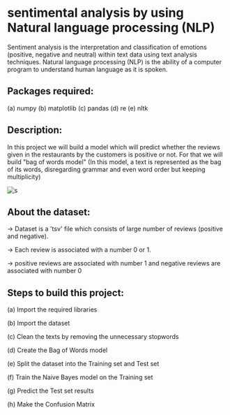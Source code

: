 # sentimental analysis by using Natural language processing (NLP)
Sentiment analysis is the interpretation and classification of emotions (positive, negative and neutral) within text data using text analysis techniques.
Natural language processing (NLP) is the ability of a computer program to understand human language as it is spoken.

## Packages required:
(a) numpy 
(b) matplotlib
(c) pandas 
(d) re
(e) nltk 

## Description:
In this project we will build a model which will predict whether the reviews given in the restaurants by the customers is positive or not. For that we will build
"bag of words model" (In this model, a text is represented as the bag of its words, disregarding grammar and even word order but keeping multiplicity)

![s](https://user-images.githubusercontent.com/68856803/88803839-b0523d00-d1ca-11ea-98cf-b6a0093e559d.png)

## About the dataset:
-> Dataset is a 'tsv' file which consists of large number of reviews (positive and negative). 

-> Each review is associated with a number 0 or 1. 

-> positive reviews are associated with number 1 and negative reviews are associated with number 0

## Steps to build this project:
(a) Import the required libraries

(b) Import the dataset

(c) Clean the texts by removing the unnecessary stopwords

(d) Create the Bag of Words model

(e) Split the dataset into the Training set and Test set

(f) Train the Naive Bayes model on the Training set

(g) Predict the Test set results

(h) Make the Confusion Matrix
